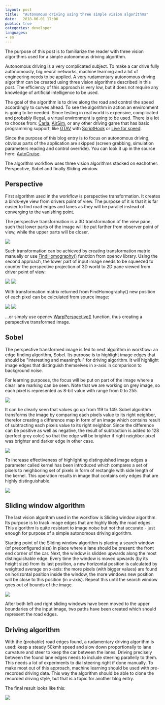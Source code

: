 ```yaml
---
layout: post
title:  "Autonomous driving using three simple vision algorithms"
date:   2018-06-01 17:00
public: true
categories: developer
languages:
- en
---
```


The purpose of this post is to familiarize the reader with three vision algorithms used for a simple autonomous driving algorithm.

Autonomous driving is a very complicated subject. To make a car drive fully autonomously, big neural networks, machine learning and a lot of engineering needs to be applied. A very rudamentary autonomous driving algorithm can be created using three vision algorithms described in this post. The efficiency of this approach is very low, but it does not require any knowledge of artificial intelligence to be used.

The goal of the algorithm is to drive along the road and control the speed accordingly to curves ahead. To see the algorithm in action an environment is going to be needed. Since testing in real world is expensive, complicated and probably illegal, a virtual environment is going to be used. There is a lot to choose from: [Carla](http://carla.org/), [AirSim](https://github.com/Microsoft/AirSim), or any other driving game that has basic programming support, like [GTAV](https://www.rockstargames.com/V/) with [ScriptHook](http://www.dev-c.com/gtav/scripthookv/) or [Live for speed](https://www.lfs.net/).

Since the purpose of this blog entry is to focus on autonomous driving, obvious parts of the application are skipped (screen grabbing, simulation parameters reading and control override). You can look it up in the source here: [AutoCruise](https://github.com/Soolek/AutoCruise/tree/master/AutoCruise).

The algorithm workflow uses three vision algorithms stacked on eachother: Perspective, Sobel and finally Sliding window.

## Perspective

First algorithm used in the workflow is perspective transformation. It creates a birds-eye view from drivers point of view. The purpose of it is that it is far easier to find road edges and lanes as they will be parallel instead of converging to the vanishing point.

The perspective transformation is a 3D transformation of the view pane, such that lower parts of the image will be put farther from observer point of view, while the upper parts will be closer.

![](/assets/images/posts/autonomous_driving_using_three_simple_vision_algorithms/perspective.gif)

Such transformation can be achieved by creating transformation matrix manually or use [FindHomography()](https://docs.opencv.org/3.4.1/d9/dab/tutorial_homography.html) function from opencv library. Using the second approach, the lower part of input image needs to be squeezed to counter the perspective projection of 3D world to 2D pane viewed from driver point of view:

![](/assets/images/posts/autonomous_driving_using_three_simple_vision_algorithms/perspective1.jpg)
![](/assets/images/posts/autonomous_driving_using_three_simple_vision_algorithms/perspective2.jpg)

With transformation matrix returned from FindHomography() new position of each pixel can be calculated from source image:

![](/assets/images/posts/autonomous_driving_using_three_simple_vision_algorithms/perspective_matrix1.jpg)
![](/assets/images/posts/autonomous_driving_using_three_simple_vision_algorithms/perspective_matrix2.jpg)

...or simply use opencv [WarpPerspective()](https://docs.opencv.org/2.4/modules/imgproc/doc/geometric_transformations.html) function, thus creating a perspective transformed image.

## Sobel

The perspective transformed image is fed to next algorithm in workflow: an edge finding algorithm, Sobel. Its purpose is to highlight image edges that should be "interesting and meaningful" for driving algorithm. It will highlight image edges that distinguish themselves in x-axis in comparison to background noise.

For learning purposes, the focus will be put on part of the image where a clear lane marking can be seen. Note that we are working on grey image, so each pixel is represented as 8-bit value with range from 0 to 255.

![](/assets/images/posts/autonomous_driving_using_three_simple_vision_algorithms/sobel1.png)

It can be clearly seen that values go up from 119 to 149. Sobel algorithm transforms the image by comparing each pixels value to its right neighbor, therefor creating a difference map in form of an image which contains result of subtracting each pixels value to its right neighbor. Since the difference can be positive as well as negative, the result of subtraction is added to 128 (perfect grey color) so that the edge will be brighter if right neighbor pixel was brighter and darker edge in other case.

![](/assets/images/posts/autonomous_driving_using_three_simple_vision_algorithms/sobel2.png)

To increase effectiveness of highlighting distinguished image edges a parameter called kernel has been introduced which compares a set of pixels to neighboring set of pixels in form of rectangle with side length of the kernel. This operation results in image that contains only edges that are highly distinguishable.

 ![](/assets/images/posts/autonomous_driving_using_three_simple_vision_algorithms/sobel3.png)

## Sliding window algorithm

The last vision algorithm used in the workflow is Sliding window algorithm. Its purpose is to track image edges that are highly likely the road edges. This algorithm is quite resistant to image noise but not that accurate - just enough for purpose of a simple autonomous driving algorithm.

Starting point of the Sliding window algorithm is placing a search window (of preconfigured size) in place where a lane should be present: the front end corner of the car. Next, the window is slidden upwards along the most distinguishable edge. Every time the window is moved upwards (by its height size) from its last position, a new horizontal position is calculated by weighted average on x-axis: the more pixels (with bigger values) are found on horizontal position inside the window, the more windows new position will be close to this position (in x-axis). Repeat this until the search window goes out of bounds of the image.

![](/assets/images/posts/autonomous_driving_using_three_simple_vision_algorithms/sliding_window.gif)

After both left and right sliding windows have been moved to the upper boundaries of the input image, two paths have been created which should represent the road edges.

## Driving algorithm

With the (probable) road edges found, a rudamentary driving algorithm is used: keep a steady 50kmh speed and slow down proportionally to lane curvature and steer to keep the car between the lanes. Driving precisely between the found lane edges needs to include steering parallelly to them. This needs a lot of experiments to dial steering right if done manually. To make most out of this approach, machine learning should be used with pre-recorded driving data. This way the algorithm should be able to clone the recorded driving style, but that is a topic for another blog entry.

The final result looks like this:

[![](/assets/images/posts/autonomous_driving_using_three_simple_vision_algorithms/yt_link.jpg)](https://youtu.be/jKJhDTwFSVY?t=37)